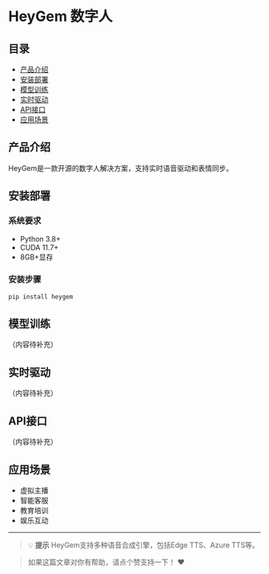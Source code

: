 # HeyGem 数字人

## 目录
- [产品介绍](#产品介绍)
- [安装部署](#安装部署)
- [模型训练](#模型训练)
- [实时驱动](#实时驱动)
- [API接口](#api接口)
- [应用场景](#应用场景)

## 产品介绍

HeyGem是一款开源的数字人解决方案，支持实时语音驱动和表情同步。

## 安装部署

### 系统要求
- Python 3.8+
- CUDA 11.7+
- 8GB+显存

### 安装步骤
```bash
pip install heygem
```

## 模型训练

（内容待补充）

## 实时驱动

（内容待补充）

## API接口

（内容待补充）

## 应用场景

- 虚拟主播
- 智能客服
- 教育培训
- 娱乐互动

---

> 💡 **提示**
> HeyGem支持多种语音合成引擎，包括Edge TTS、Azure TTS等。

> 如果这篇文章对你有帮助，请点个赞支持一下！ ❤️